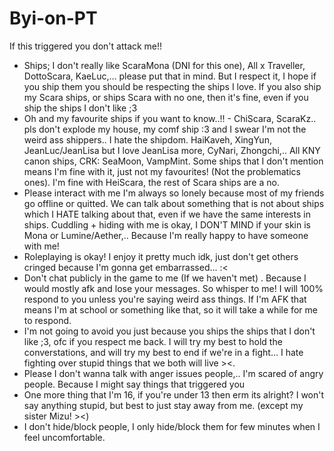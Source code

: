 # Byi-on-PT
If this triggered you don't attack me!!
 - Ships; I don't really like ScaraMona (DNI for this one), All x Traveller, DottoScara, KaeLuc,... please put that in mind. But I respect it, I hope if you ship them you should be respecting the ships I love. If you also ship my Scara ships, or ships Scara with no one, then it's fine, even if you ship the ships I don't like ;3
 - Oh and my favourite ships if you want to know..!! - ChiScara, ScaraKz.. pls don't explode my house, my comf ship :3 and I swear I'm not the weird ass shippers.. I hate the shipdom. HaiKaveh, XingYun, JeanLuc/JeanLisa but I love JeanLisa more, CyNari, Zhongchi,.. All KNY canon ships, CRK: SeaMoon, VampMint. Some ships that I don't mention means I'm fine with it, just not my favourites! (Not the problematics ones). I'm fine with HeiScara, the rest of Scara ships are a no.
 - Please interact with me I'm always so lonely because most of my friends go offline or quitted. We can talk about something that is not about ships which I HATE talking about that, even if we have the same interests in ships. Cuddling + hiding with me is okay, I DON'T MIND if your skin is Mona or Lumine/Aether,.. Because I'm really happy to have someone with me!
 - Roleplaying is okay! I enjoy it pretty much idk, just don't get others cringed because I'm gonna get embarrassed... :<
 - Don't chat publicly in the game to me (If we haven't met) . Because I would mostly afk and lose your messages. So whisper to me! I will 100% respond to you unless you're saying weird ass things. If I'm AFK that means I'm at school or something like that, so it will take a while for me to respond.
 - I'm not going to avoid you just because you ships the ships that I don't like ;3, ofc if you respect me back. I will try my best to hold the converstations, and will try my best to end if we're in a fight... I hate fighting over stupid things that we both will live ><.
 - Please I don't wanna talk with anger issues people,.. I'm scared of angry people. Because I might say things that triggered you
 - One more thing that I'm 16, if you're under 13 then erm its alright? I won't say anything stupid, but best to just stay away from me. (except my sister Mizu! ><)
 - I don't hide/block people, I only hide/block them for few minutes when I feel uncomfortable.
